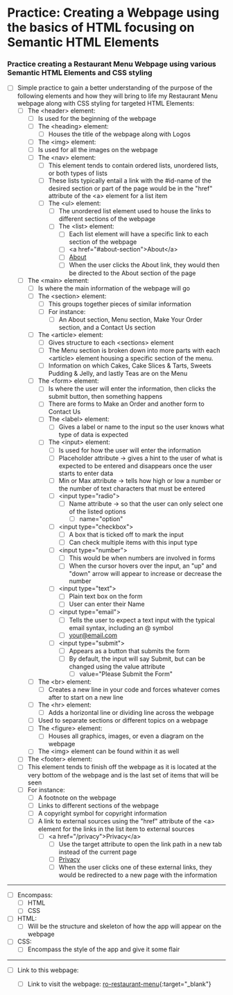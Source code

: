 # Practice: Creating a Webpage using the basics of HTML focusing on Semantic HTML Elements

### Practice creating a Restaurant Menu Webpage using various Semantic HTML Elements and CSS styling

-   [ ] Simple practice to gain a better understanding of the purpose of the following elements and how they will bring to life my Restaurant Menu webpage along with CSS styling for targeted HTML Elements:
    -  [ ]  The &lt;header&gt; element:
        -  [ ]  Is used for the beginning of the webpage
        -  [ ]  The &lt;heading&gt; element:
            -  [ ]  Houses the title of the webpage along with Logos
        -  [ ]  The &lt;img&gt; element:
         -  [ ]  Is used for all the images on the webpage
        -  [ ]  The &lt;nav&gt; element:
            -  [ ]  This element tends to contain ordered lists, unordered lists, or both types of lists
            -  [ ] These lists typically entail a link with the #id-name of the desired section or part of the page would be in the "href" attribute of the &lt;a&gt; element for a list item
            -  [ ]  The &lt;ul&gt; element:
                -  [ ]  The unordered list element used to house the links to different sections of the webpage
                -   [ ]   The &lt;list&gt; element:
                    -   [ ]   Each list element will have a specific link to each section of the webpage
                    -   [ ] &lt;a href="#about-section"&gt;About&lt;/a&gt;
                    -   [ ] <a href="#about-section">About</a>
                    -   [ ] When the user clicks the About link, they would then be directed to the About section of the page
    -  [ ]  The &lt;main&gt; element:
       -  [ ]   Is where the main information of the webpage will go
       -  [ ]  The &lt;section&gt; element:
          -  [ ]   This groups together pieces of similar information
          -  [ ]   For instance:
               -  [ ]  An About section, Menu section, Make Your Order section, and a Contact Us section
        -  [ ] The &lt;article&gt; element:
           -  [ ] Gives structure to each &lt;sections&gt; element
            -  [ ] The Menu section is broken down into more parts with each &lt;article&gt; element housing a specific section of the menu.
            -  [ ] Information on which Cakes, Cake Slices & Tarts, Sweets Pudding & Jelly, and lastly Teas are on the Menu
       -  [ ]  The &lt;form&gt; element:
           -  [ ]  Is where the user will enter the information, then clicks the submit button, then something happens
           -  [ ]  There are forms to Make an Order and another form to Contact Us
           -  [ ]  The &lt;label&gt; element:
              -  [ ] Gives a label or name to the input so the user knows what type of data is expected
          -  [ ]  The &lt;input&gt; element:
             -  [ ]   Is used for how the user will enter the information
                -  [ ]  Placeholder attribute -> gives a hint to the user of what is expected to be entered and disappears once the user starts to enter data
                -  [ ]  Min or Max attribute -> tells how high or low a number or the number of text characters that must be entered
                -  [ ]  &lt;input type="radio"&gt;
                      -  [ ]  Name attribute -> so that the user can only select one of the listed options
                         -  [ ]  name="option"
               -  [ ]  &lt;input type="checkbox"&gt;
                  -  [ ]  A box that is ticked off to mark the input
                  -  [ ]  Can check multiple items with this input type
               -  [ ]  &lt;input type="number"&gt;
                  -  [ ]  This would be when numbers are involved in forms
                  -  [ ]  When the cursor hovers over the input, an "up" and "down" arrow will appear to increase or decrease the number
               -  [ ]  &lt;input type="text"&gt;
                  -  [ ]  Plain text box on the form
                  -  [ ]  User can enter their Name
               -  [ ]  &lt;input type="email"&gt;
                  -  [ ]  Tells the user to expect a text input with the typical email syntax, including an @ symbol
                  -  [ ]  your@email.com
               -  [ ]  &lt;input type="submit"&gt;
                  -  [ ]  Appears as a button that submits the form
                  -  [ ]  By default, the input will say Submit, but can be changed using the value attribute
                     -  [ ] value="Please Submit the Form"

       -  [ ] The &lt;br&gt; element:
           -  [ ] Creates a new line in your code and forces whatever comes after to start on a new line
       -  [ ] The &lt;hr&gt; element:
          -  [ ]  Adds a horizontal line or dividing line across the webpage
       -  [ ] Used to separate sections or different topics on a webpage
       -  [ ] The &lt;figure&gt; element:
          -  [ ]  Houses all graphics, images, or even a diagram on the webpage
        -   [ ] The &lt;img&gt; element can be found within it as well
    -   [ ]  The &lt;footer&gt; element:
    -   [ ]  This element tends to finish off the webpage as it is located at the very bottom of the webpage and is the last set of items that will be seen
    -   [ ] For instance:
        -   [ ] A footnote on the webpage
        -   [ ] Links to different sections of the webpage
        -   [ ] A copyright symbol for copyright information
        -   [ ] A link to external sources using the "href" attribute of the &lt;a&gt; element for the links in the list item to external sources
            -   [ ] &lt;a href="/privacy"&gt;Privacy&lt;/a&gt;
                -   [ ] Use the target attribute to open the link path in a new tab instead of the current page
                -   [ ] <a href="/privacy" target="_blank">Privacy</a>
                -   [ ] When the user clicks one of these external links, they would be redirected to a new page with the information

---

- [ ] Encompass:
  - [ ] HTML
  - [ ] CSS
- [ ] HTML:
  - [ ]  Will be the structure and skeleton of how the app will appear on the webpage
- [ ] CSS:
  - [ ] Encompass the style of the app and give it some flair

---
- [ ] Link to this webpage:
  - [ ] Link to visit the webpage: [ro-restaurant-menu](https://ro-restaurant-menu.netlify.app/){:target="_blank"}

